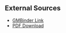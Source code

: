 ## External Sources

* [GMBinder Link](https://www.gmbinder.com/share/-MPZrqvuzNalr4GR8eWM)
* [PDF Download](https://www.gmbinder.com/pdf/-MPZrqvuzNalr4GR8eWM/scars-of-the-twelveswood.pdf)